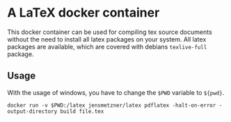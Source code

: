 # A LaTeX docker container
This docker container can be used for compiling tex source documents without the need to install all latex packages on your system. 
All latex packages are available, which are covered with debians `texlive-full` package. 

## Usage
With the usage of windows, you have to change the `$PWD` variable to `${pwd}`.
```
docker run -v $PWD:/latex jensmetzner/latex pdflatex -halt-on-error -output-directory build file.tex
```
